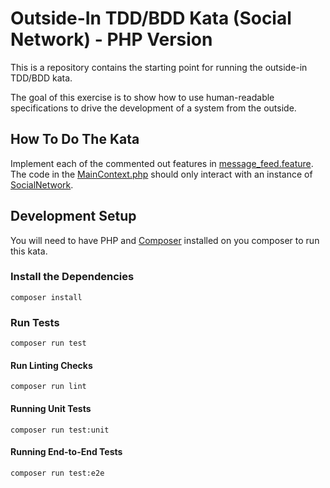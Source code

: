 # Outside-In TDD/BDD Kata (Social Network) - PHP Version

This is a repository contains the starting point for running the outside-in TDD/BDD kata.

The goal of this exercise is to show how to use human-readable specifications to drive the
development of a system from the outside.

## How To Do The Kata

Implement each of the commented out features in [message_feed.feature](./features/message_feed.feature).
The code in the [MainContext.php](./features/bootstrap/MainContext.php) should only interact
with an instance of [SocialNetwork](./src/SocialNetwork.php).

## Development Setup

You will need to have PHP and [Composer](https://getcomposer.org/) installed on you
composer to run this kata.

### Install the Dependencies

```shell
composer install
```

### Run Tests

```shell
composer run test
```

#### Run Linting Checks

```shell
composer run lint
```

#### Running Unit Tests

```shell
composer run test:unit
```

#### Running End-to-End Tests

```shell
composer run test:e2e
```